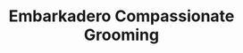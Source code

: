---
title: "Embarkadero Compassionate Grooming"
url: /pleasant-hill/embarkadero-compassionate-grooming/
shop: Tiersalon
---